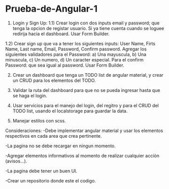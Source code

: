 # Prueba-de-Angular-1
1) Login y Sign Up:
1.1) Crear login con dos inputs email y password; que tenga la opcion de registar usuario. Si ya tiene cuenta cuando se loguee redirija hacia el dashboard. Usar Form Builder.

1.2) Crear sign up que va a tener los siguientes inputs: User Name, Firts Name, Last name, Email, Password, Confirm password. Agregar los siguientes validadores para el Password:  a) Una mayuscula, b) Una minuscula, c) Un numero, d) Un caracter especial. Para el confirm Password: que sea igual al password. Usar Form Builder.

2) Crear un dashboard que tenga un TODO list de angular material, y crear un CRUD para los elementos del TODO.

3) Validar la ruta del dashboard para que no se pueda ingresar hasta que se haga el login.

4) Usar servicios para el manejo del login, del regitro y para el CRUD del TODO list, usando el localstorage para guardar la data.

5) Manejar estilos con scss.

Consideraciones: 
-Debe implementar angular material y usar los elementos respectivos en cada area que crea pertinente.

-La pagina no se debe recargar en ningun momento.

-Agregar elementos informativos al momento de realizar cualquier acciòn (avisos...).

-La pagina debe tener un buen UI.

-Crear un repositorio donde este el codigo.
